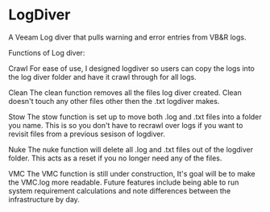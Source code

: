 # LogDiver
A Veeam Log diver that pulls warning and error entries from VB&R logs.

Functions of Log diver:

Crawl
For ease of use, I designed logdiver so users can copy the logs into the log diver folder and have it crawl through for all logs.

Clean
The clean function removes all the files log diver created.  Clean doesn't touch any other files other then the .txt logdiver makes.

Stow
The stow function is set up to move both .log and .txt files into a folder you name.  This is so you don't have to recrawl over logs if you want to revisit files from a previous sesison of logdiver.

Nuke
The nuke function will delete all .log and .txt files out of the logdiver folder.  This acts as a reset if you no longer need any of the files.

VMC
The VMC function is still under construction, It's goal will be to make the VMC.log more readable.  Future features include being able to run system requirement calculations and note differences between the infrastructure by day.
